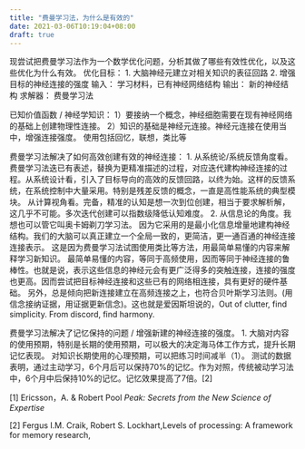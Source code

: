 ```yaml
---
title: "费曼学习法，为什么是有效的"
date: 2021-03-06T10:19:04+08:00
draft: true
---
```


现尝试把费曼学习法作为一个数学优化问题，分析其做了哪些有效性优化，以及这些优化为什么有效。 优化目标： 1. 大脑神经元建立对相关知识的表征回路 2. 增强目标的神经连接的强度 输入： 学习材料，已有神经网络结构 输出： 新的神经结构 求解器： 费曼学习法

已知价值函数 / 神经学知识： 1）要接纳一个概念，神经细胞需要在现有神经网络的基础上创建物理性连接。 2）知识的基础是神经元连接。神经元连接在使用当中，增强连接强度。 使用包括回忆，联想，类比等

费曼学习法解决了如何高效创建有效的神经连接： 1. 从系统论/系统反馈角度看。费曼学习法迭已有表述，替换为更精准描述的过程，对应迭代建构神经连接的过程。从系统设计看，引入了目标导向的高效的反馈回路，以终为始。这样的反馈系统，在系统控制中大量采用。特别是残差反馈的概念，一直是高性能系统的典型模块。 从计算视角看。完备，精准的认知是想一次到位创建，相当于要求解析解，这几乎不可能。多次迭代创建可以指数级降低认知难度。 2. 从信息论的角度。我想也可以管它叫奥卡姆剃刀学习法。 因为它采用的是最小化信息增量地建构神经结构。我们的大脑可以真正建立一个全局一致的，更简洁，更一通百通的神经连接连接表示。 这是因为费曼学习法试图使用类比等方法，用最简单易懂的内容来解释学习新知识。 最简单易懂的内容，等同于高频使用，因而等同于神经连接的鲁棒性。也就是说，表示这些信息的神经元会有更广泛得多的突触连接，连接的强度也更高。因而尝试把目标神经连接和这些已有的网络相连接，具有更好的硬件基础。 另外，总是倾向把新连接建立在高频连接之上，也符合贝叶斯学习法则。(用信念接纳证据，用证据更新信念)。这也就是爱因斯坦说的，Out of clutter, find simplicity. From discord, find harmony.

费曼学习法解决了记忆保持的问题 / 增强新建的神经连接的强度。 1. 大脑对内容的使用预期，特别是长期的使用预期，可以极大的决定海马体工作方式，提升长期记忆表现。 对知识长期使用的心理预期，可以把练习时间减半（1）。 测试的数据表明，通过主动学习，6个月后可以保持70%的记忆。作为对照，传统被动学习法中，6个月中后保持10%的记忆。记忆效果提高了7倍。[2]

[1] Ericsson，A. & Robert Pool *Peak: Secrets from the New Science of Expertise*

[2] Fergus I.M. Craik, Robert S. Lockhart,Levels of processing: A framework for memory research,
